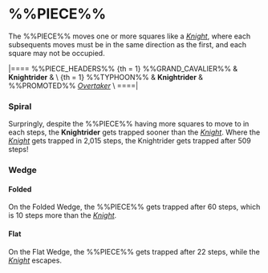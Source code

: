 # %%PIECE%%

The %%PIECE%% moves one or more squares like a [*Knight*](knight.html),
where each subsequents moves must be in the same direction as the
first, and each square may not be occupied.

|====
%%PIECE_HEADERS%%
{th = 1} %%GRAND_CAVALIER%%
      & **Knightrider**
      & \\
{th = 1} %%TYPHOON%%
      & **Knightrider**
      & %%PROMOTED%% [*Overtaker*](king.html?piece=overtaker) \\
====|

### Spiral

Surpringly, despite the %%PIECE%% having more squares to move to in
each steps, the **Knightrider** gets trapped sooner than the
[*Knight*](knight.html). Where the [*Knight*](knight.html) gets trapped
in 2,015 steps, the Knightrider gets trapped after 509 steps!

### Wedge

#### Folded

On the Folded Wedge, the %%PIECE%% gets trapped after 60 steps, which is
10 steps more than the [*Knight*](knight.html).

#### Flat

On the Flat Wedge, the %%PIECE%% gets trapped after 22 steps, while
the [*Knight*](knight.html) escapes.
